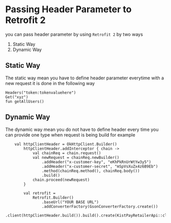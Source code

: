 # Passing Header Parameter to Retrofit 2

you can pass header parameter by using `Retrofit 2` by two ways

<ol>
  <li>Static Way</li>
  <li>Dynamic Way</i>
</ol>

## Static Way

The static way mean you have to define header parameter everytime with a new request it is done in the following way

```
Headers("token:tokenvaluehere")
Get("xyz")
fun getAllUsers()
```


## Dynamic Way

The dynamic way mean you do not have to define header every time you can provide one type when request is being build for example

```
    val httpClientHeader = OkHttpClient.Builder()
        httpClientHeader.addInterceptor { chain ->
            val chainReq = chain.request()
            val newRequest = chainReq.newBuilder()
                .addHeader("x-customer-key", "eKhPkRnUrWtYw3y5")
                .addHeader("x-customer-secret", "mSpVsXuZx4z6B9Eb")
                .method(chainReq.method(), chainReq.body())
                .build()
            chain.proceed(newRequest)
        }

        val retrofit =
            Retrofit.Builder()
                .baseUrl("YOUR BASE URL")
                .addConverterFactory(GsonConverterFactory.create())
                .client(httpClientHeader.build()).build().create(KistPayRetailerApi::class.java)
```
